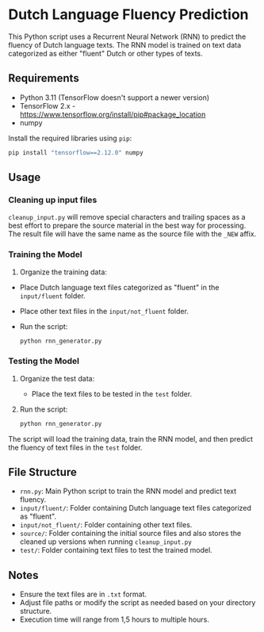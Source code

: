 # Dutch Language Fluency Prediction

This Python script uses a Recurrent Neural Network (RNN) to predict the fluency of Dutch language texts. The RNN model is trained on text data categorized as either "fluent" Dutch or other types of texts.

## Requirements

- Python 3.11 (TensorFlow doesn't support a newer version)
- TensorFlow 2.x - <https://www.tensorflow.org/install/pip#package_location>
- numpy

Install the required libraries using `pip`:

```bash
pip install "tensorflow==2.12.0" numpy
```

## Usage

### Cleaning up input files

`cleanup_input.py` will remove special characters and trailing spaces as a best effort to prepare the source material in the best way for processing. The result file will have the same name as the source file with the `_NEW` affix.

### Training the Model

1. Organize the training data:

- Place Dutch language text files categorized as "fluent" in the `input/fluent` folder.
- Place other text files in the `input/not_fluent` folder.
- Run the script:

  ```bash
  python rnn_generator.py
  ```

### Testing the Model

1. Organize the test data:

   - Place the text files to be tested in the `test` folder.

2. Run the script:

   ```bash
   python rnn_generator.py
   ```

The script will load the training data, train the RNN model, and then predict the fluency of text files in the `test` folder.

## File Structure

- `rnn.py`: Main Python script to train the RNN model and predict text fluency.
- `input/fluent/`: Folder containing Dutch language text files categorized as "fluent".
- `input/not_fluent/`: Folder containing other text files.
- `source/`: Folder containing the initial source files and also stores the cleaned up versions when running `cleanup_input.py`
- `test/`: Folder containing text files to test the trained model.

## Notes

- Ensure the text files are in `.txt` format.
- Adjust file paths or modify the script as needed based on your directory structure.
- Execution time will range from 1,5 hours to multiple hours.
